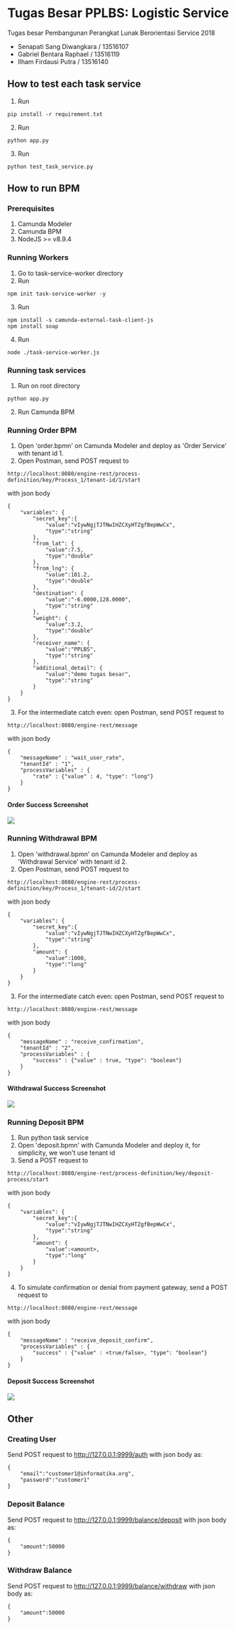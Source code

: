# Tugas Besar PPLBS: Logistic Service

Tugas besar Pembangunan Perangkat Lunak Berorientasi Service 2018  
* Senapati Sang Diwangkara / 13516107  
* Gabriel Bentara Raphael / 13516119  
* Ilham Firdausi Putra / 13516140  

## How to test each task service
1. Run
```
pip install -r requirement.txt
```
2. Run
```
python app.py
```
3. Run
```
python test_task_service.py
```

## How to run BPM

### Prerequisites
1. Camunda Modeler  
2. Camunda BPM
3. NodeJS >= v8.9.4 

### Running Workers
1. Go to task-service-worker directory  
2. Run  
```
npm init task-service-worker -y
```
3. Run   
```
npm install -s camunda-external-task-client-js
npm install soap
```
4. Run   
```
node ./task-service-worker.js
```

### Running task services
1. Run on root directory
```
python app.py
```
2. Run Camunda BPM

### Running Order BPM
1. Open 'order.bpmn' on Camunda Modeler and deploy as 'Order Service' with tenant id 1.
2. Open Postman, send POST request to 
```
http://localhost:8080/engine-rest/process-definition/key/Process_1/tenant-id/1/start
```
with json body  
```
{
    "variables": {
        "secret_key":{
            "value":"vIywNgjTJTNwIHZCXyHTZgfBepWwCx",
            "type":"string"
        },
        "from_lat": {
            "value":7.5,
            "type":"double"
        },
        "from_lng": {
            "value":101.2,
            "type":"double"
        },
        "destination": {
            "value":"-6.0000,128.0000",
            "type":"string"
        },
        "weight": {
            "value":3.2,
            "type":"double"
        },
        "receiver_name": {
            "value":"PPLBS",
            "type":"string"
        },
        "additional_detail": {
            "value":"demo tugas besar",
            "type":"string"
        }
    }
}
```

3. For the intermediate catch even: open Postman, send POST request to
```
http://localhost:8080/engine-rest/message
```
with json body
```
{
    "messageName" : "wait_user_rate",
    "tenantId" : "1",
    "processVariables" : {
        "rate" : {"value" : 4, "type": "long"}
    }
}
```

#### Order Success Screenshot
![](screenshot/order_success.png)

### Running Withdrawal BPM
1. Open 'withdrawal.bpmn' on Camunda Modeler and deploy as 'Withdrawal Service' with tenant id 2.
2. Open Postman, send POST request to 
```
http://localhost:8080/engine-rest/process-definition/key/Process_1/tenant-id/2/start
```
with json body  
```
{
    "variables": {
        "secret_key":{
            "value":"vIywNgjTJTNwIHZCXyHTZgfBepWwCx",
            "type":"string"
        },
        "amount": {
            "value":1000,
            "type":"long"
        }
    }
}
```

3. For the intermediate catch even: open Postman, send POST request to
```
http://localhost:8080/engine-rest/message
```
with json body
```
{
    "messageName" : "receive_confirmation",
    "tenantId" : "2",
    "processVariables" : {
        "success" : {"value" : true, "type": "boolean"}
    }
}
```

#### Withdrawal Success Screenshot
![](screenshot/withdrawal_success.png)

### Running Deposit BPM
1. Run python task service
2. Open 'deposit.bpmn' with Camunda Modeler and deploy it, for simplicity, we won't use tenant id
3. Send a POST request to 
```
http://localhost:8080/engine-rest/process-definition/key/deposit-process/start
```
with json body  
```
{
    "variables": {
        "secret_key":{
            "value":"vIywNgjTJTNwIHZCXyHTZgfBepWwCx",
            "type":"string"
        },
        "amount": {
            "value":<amount>,
            "type":"long"
        }
    }
}
```
4. To simulate confirmation or denial from payment gateway, send a POST request to 
```
http://localhost:8080/engine-rest/message
```
with json body
```
{
    "messageName" : "receive_deposit_confirm",
    "processVariables" : {
        "success" : {"value" : <true/false>, "type": "boolean"}
    }
}
```

#### Deposit Success Screenshot
![](screenshot/deposit_success.png)

## Other

### Creating User
Send POST request to http://127.0.0.1:9999/auth with json body as:
```
{
    "email":"customer1@informatika.org",
    "password":"customer1"
}
```

### Deposit Balance
Send POST request to http://127.0.0.1:9999/balance/deposit with 
json body as:
```
{
    "amount":50000
}
```

### Withdraw Balance
Send POST request to http://127.0.0.1:9999/balance/withdraw with 
json body as:
```
{
    "amount":50000
}
```